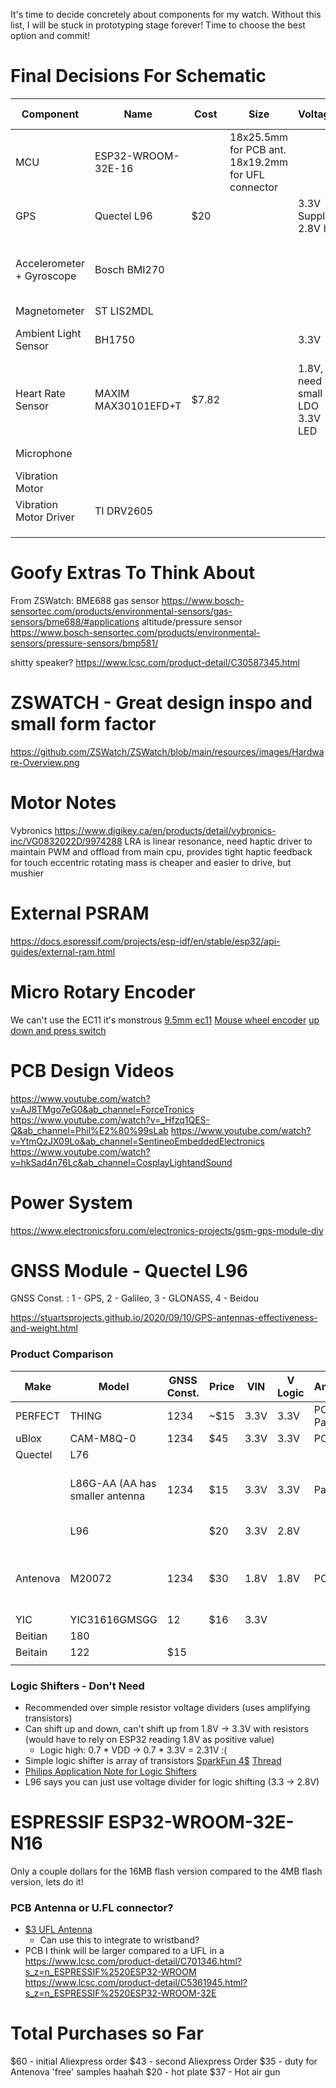 It's time to decide concretely about components for my watch. Without this list, I will be stuck in prototyping stage forever! Time to choose the best option and commit!

# Final Decisions For Schematic

| Component                 | Name                | Cost    | Size                                                  | Voltage                          | Current Draw | Feature It Enables                                      | Datasheet                                         | Design Reference |
| ------------------------- | ------------------- | ------- | ----------------------------------------------------- | -------------------------------- | ------------ | ------------------------------------------------------- | ------------------------------------------------- | ---------------- |
| MCU                       | ESP32-WROOM-32E-16  |         | 18x25.5mm for PCB ant.<br>18x19.2mm for UFL connector |                                  |              | Wifi NTP time, Wifi Fileserver<br>BT music playback<br> |                                                   |                  |
| GPS                       | Quectel L96         | $20<br> |                                                       | 3.3V Supply<br>2.8V IO           |              |                                                         |                                                   |                  |
| Accelerometer + Gyroscope | Bosch BMI270        |         |                                                       |                                  |              | * Gestures<br>* Wake up display<br>* Pedometer          |                                                   |                  |
| Magnetometer              | ST LIS2MDL          |         |                                                       |                                  | 0.2mA        | Compass                                                 | https://www.lcsc.com/datasheet/C919695.pdf        |                  |
| Ambient Light Sensor      | BH1750              |         |                                                       | 3.3V                             |              | Display brightness control                              | https://www.lcsc.com/product-detail/C78960.html   |                  |
| Heart Rate Sensor         | MAXIM MAX30101EFD+T | $7.82   |                                                       | 1.8V, need small LDO<br>3.3V LED | 1mA          |                                                         | https://www.lcsc.com/product-detail/C2859066.html |                  |
| Microphone                |                     |         |                                                       |                                  |              | Voice Note app                                          |                                                   |                  |
| Vibration Motor           |                     |         |                                                       |                                  |              | Vibrate on notification                                 | https://www.lcsc.com/product-detail/C2759984.html |                  |
| Vibration Motor Driver    | TI DRV2605          |         |                                                       |                                  |              |                                                         | https://www.ti.com/lit/ds/symlink/drv2605.pdf     |                  |
|                           |                     |         |                                                       |                                  |              |                                                         |                                                   |                  |
|                           |                     |         |                                                       |                                  |              |                                                         |                                                   |                  |
|                           |                     |         |                                                       |                                  |              |                                                         |                                                   |                  |
# Goofy Extras To Think About
From ZSWatch: BME688 gas sensor https://www.bosch-sensortec.com/products/environmental-sensors/gas-sensors/bme688/#applications
altitude/pressure sensor https://www.bosch-sensortec.com/products/environmental-sensors/pressure-sensors/bmp581/

shitty speaker? https://www.lcsc.com/product-detail/C30587345.html
# ZSWATCH - Great design inspo and small form factor
https://github.com/ZSWatch/ZSWatch/blob/main/resources/images/Hardware-Overview.png

# Motor Notes
Vybronics https://www.digikey.ca/en/products/detail/vybronics-inc/VG0832022D/9974288
LRA is linear resonance, need haptic driver to maintain PWM and offload from main cpu, provides tight haptic feedback for touch
eccentric rotating mass is cheaper and easier to drive, but mushier
# External PSRAM
https://docs.espressif.com/projects/esp-idf/en/stable/esp32/api-guides/external-ram.html
# Micro Rotary Encoder
We can't use the EC11 it's monstrous
[9.5mm ec11](https://www.aliexpress.com/item/1005008519804850.html?spm=a2g0o.productlist.main.22.5e9941ecAEnuMs&algo_pvid=0bc1c7cb-d9ec-45e0-acd0-5aba4e3c7000&algo_exp_id=0bc1c7cb-d9ec-45e0-acd0-5aba4e3c7000-21&pdp_ext_f=%7B%22order%22%3A%225%22%2C%22eval%22%3A%221%22%7D&pdp_npi=6%40dis%21CAD%212.89%212.14%21%21%212.04%211.51%21%402103245417561740992276230e0091%2112000045534565973%21sea%21CA%21895251878%21X%211%210%21n_tag%3A-29919%3Bd%3Afbd1bb7%3Bm03_new_user%3A-29895&curPageLogUid=RRHP5xd4aRrQ&utparam-url=scene%3Asearch%7Cquery_from%3A%7Cx_object_id%3A1005008519804850%7C_p_origin_prod%3A)
[Mouse wheel encoder](https://www.aliexpress.com/item/32360048492.html?spm=a2g0o.detail.pcDetailBottomMoreOtherSeller.14.66f3BM6cBM6cnY&gps-id=pcDetailBottomMoreOtherSeller&scm=1007.40050.354490.0&scm_id=1007.40050.354490.0&scm-url=1007.40050.354490.0&pvid=b4653ad8-7c58-496e-a97d-fb6d39e69a61&_t=gps-id:pcDetailBottomMoreOtherSeller,scm-url:1007.40050.354490.0,pvid:b4653ad8-7c58-496e-a97d-fb6d39e69a61,tpp_buckets:668%232846%238110%231995&isseo=y&pdp_ext_f=%7B%22order%22%3A%22142%22%2C%22eval%22%3A%221%22%2C%22sceneId%22%3A%2230050%22%7D&pdp_npi=6%40dis%21CAD%212.76%212.40%21%21%211.95%211.70%21%402101effb17561751372727582ef282%2112000017941569939%21rec%21CA%21895251878%21X%211%210%21n_tag%3A-29919%3Bd%3Afbd1bb7%3Bm03_new_user%3A-29895%3BpisId%3A5000000179765277&utparam-url=scene%3ApcDetailBottomMoreOtherSeller%7Cquery_from%3A%7Cx_object_id%3A32360048492%7C_p_origin_prod%3A)
[up down and press switch](https://www.aliexpress.com/item/4000697123862.html?spm=a2g0o.detail.pcDetailBottomMoreOtherSeller.22.66f3BM6cBM6cnY&gps-id=pcDetailBottomMoreOtherSeller&scm=1007.40050.354490.0&scm_id=1007.40050.354490.0&scm-url=1007.40050.354490.0&pvid=b4653ad8-7c58-496e-a97d-fb6d39e69a61&_t=gps-id:pcDetailBottomMoreOtherSeller,scm-url:1007.40050.354490.0,pvid:b4653ad8-7c58-496e-a97d-fb6d39e69a61,tpp_buckets:668%232846%238110%231995&isseo=y&pdp_ext_f=%7B%22order%22%3A%22344%22%2C%22eval%22%3A%221%22%2C%22sceneId%22%3A%2230050%22%7D&pdp_npi=6%40dis%21CAD%212.85%212.74%21%21%212.01%211.93%21%402101effb17561751372727582ef282%2110000006104988133%21rec%21CA%21895251878%21X%211%210%21n_tag%3A-29919%3Bd%3Afbd1bb7%3Bm03_new_user%3A-29895&utparam-url=scene%3ApcDetailBottomMoreOtherSeller%7Cquery_from%3A%7Cx_object_id%3A4000697123862%7C_p_origin_prod%3A)
# PCB Design Videos
https://www.youtube.com/watch?v=AJ8TMgo7eG0&ab_channel=ForceTronics
https://www.youtube.com/watch?v=_Hfzq1QES-Q&ab_channel=Phil%E2%80%99sLab
https://www.youtube.com/watch?v=YtmQzJX09Lo&ab_channel=SentineoEmbeddedElectronics
https://www.youtube.com/watch?v=hkSad4n76Lc&ab_channel=CosplayLightandSound

# Power System
https://www.electronicsforu.com/electronics-projects/gsm-gps-module-diy

# GNSS Module - Quectel L96
GNSS Const. : 1 - GPS, 2 - Galileo, 3 - GLONASS, 4 - Beidou

https://stuartsprojects.github.io/2020/09/10/GPS-antennas-effectiveness-and-weight.html

### Product Comparison

| Make     | Model                               | GNSS Const. | Price | VIN  | V Logic | Antenna     | Install<br>Difficulty                   | Datasheet                                                                                                                                                                                                  | Purchase                                                                                                                                                                                                                                                                                                                                                                                                                                                                                                                                                                                                   | HW  |
| -------- | ----------------------------------- | ----------- | ----- | ---- | ------- | ----------- | --------------------------------------- | ---------------------------------------------------------------------------------------------------------------------------------------------------------------------------------------------------------- | ---------------------------------------------------------------------------------------------------------------------------------------------------------------------------------------------------------------------------------------------------------------------------------------------------------------------------------------------------------------------------------------------------------------------------------------------------------------------------------------------------------------------------------------------------------------------------------------------------------- | --- |
| PERFECT  | THING                               | 1234        | ~$15  | 3.3V | 3.3V    | PCB / Patch |                                         |                                                                                                                                                                                                            |                                                                                                                                                                                                                                                                                                                                                                                                                                                                                                                                                                                                            |     |
| uBlox    | CAM-M8Q-0                           | 1234        | $45   | 3.3V | 3.3V    | PCB         | Med.                                    | [Data](https://www.mouser.ca/datasheet/2/1025/CAM_M8_FW3_DataSheet__UBX_15031574_-3180405.pdf)                                                                                                             | [1](https://www.mouser.ca/ProductDetail/u-blox/CAM-M8Q-0?qs=vEM7xhTegWgOVMjXYnonQA%3D%3D&srsltid=AfmBOoq0iBwhMboWP67U6oLbEXaQdLY1XWHsWzw1pROOfjg_Y60kizyU)                                                                                                                                                                                                                                                                                                                                                                                                                                                 |     |
| Quectel  | L76                                 |             |       |      |         |             |                                         |                                                                                                                                                                                                            |                                                                                                                                                                                                                                                                                                                                                                                                                                                                                                                                                                                                            |     |
|          | L86G-AA (AA has <br>smaller antenna | 1234        | $15   | 3.3V | 3.3V    | Patch       | Easy, but has LGA GND pins underneath   | [Data](https://mm.digikey.com/Volume0/opasdata/d220001/medias/docus/7133/Quectel_LC86G_Series_GNSS_Specification_V1.4.pdf)                                                                                 | [Digikey](https://www.digikey.ca/en/products/detail/quectel/LC86GAAMD/16719586)                                                                                                                                                                                                                                                                                                                                                                                                                                                                                                                            |     |
|          | L96                                 |             | $20   | 3.3V | 2.8V    |             | Easy, only need                         | [DS](https://auroraevernet.ru/upload/iblock/36c/36c11c043ed14557903899eb54fc4657.pdf)[Hardware](https://www.sigmaelectronica.net/wp-content/uploads/2024/07/quectel_lc86g_series_hardware_design_v1-1.pdf) | [Digikey](https://www.digikey.ca/en/products/detail/quectel/L96-M33/13278244)                                                                                                                                                                                                                                                                                                                                                                                                                                                                                                                              |     |
| Antenova | M20072                              | 1234        | $30   | 1.8V | 1.8V    | PCB         | Med. -> 1.8V logic and matching antenna | [1](https://www.mouser.ca/datasheet/2/23/M20072_PS_1_01-3104216.pdf)                                                                                                                                       | [1](https://www.mouser.ca/ProductDetail/Antenova/M20072?qs=Jm2GQyTW%2FbiflhO71k5Z0Q%3D%3D&srsltid=AfmBOoqOciWMhV1nYNLPCPcWVHDAo80QmESP6FofqVVAjlu7zphNHlLw)                                                                                                                                                                                                                                                                                                                                                                                                                                                |     |
| YIC      | YIC31616GMSGG                       | 12          | $16   | 3.3V |         |             | Easy                                    |                                                                                                                                                                                                            | [1](https://www.digikey.ca/en/products/detail/yic/YIC31616GMSGG/21804294)                                                                                                                                                                                                                                                                                                                                                                                                                                                                                                                                  |     |
| Beitian  | 180                                 |             |       |      |         |             |                                         |                                                                                                                                                                                                            |                                                                                                                                                                                                                                                                                                                                                                                                                                                                                                                                                                                                            |     |
| Beitain  | 122                                 | $15         |       |      |         |             |                                         |                                                                                                                                                                                                            | [1](https://www.aliexpress.com/item/1005006125395486.html?spm=a2g0o.productlist.main.1.38c1427erRMgj5&algo_pvid=425a7f68-f945-4c52-b086-9498d2705449&algo_exp_id=425a7f68-f945-4c52-b086-9498d2705449-0&pdp_ext_f=%7B%22order%22%3A%2281%22%2C%22eval%22%3A%221%22%7D&pdp_npi=6%40dis%21CAD%2124.82%2114.89%21%21%2117.48%2110.49%21%40210313e917557487446801984e8b69%2112000047099872347%21sea%21CA%210%21ABX%211%210%21n_tag%3A-29910%3Bd%3Aad060548%3Bm03_new_user%3A-29895&curPageLogUid=Zsz5XLAcpVHb&utparam-url=scene%3Asearch%7Cquery_from%3A%7Cx_object_id%3A1005006125395486%7C_p_origin_prod%3A) |     |
|          |                                     |             |       |      |         |             |                                         |                                                                                                                                                                                                            |                                                                                                                                                                                                                                                                                                                                                                                                                                                                                                                                                                                                            |     |
### Logic Shifters - Don't Need
* Recommended over simple resistor voltage dividers (uses amplifying transistors)
* Can shift up and down, can't shift up from 1.8V -> 3.3V with resistors (would have to rely on ESP32 reading 1.8V as positive value)
	* Logic high: 0.7 * VDD -> 0.7 * 3.3V = 2.31V :(
* Simple logic shifter is array of transistors [SparkFun 4$](https://learn.sparkfun.com/tutorials/bi-directional-logic-level-converter-hookup-guide/all) [Thread](https://forum.arduino.cc/t/uart-communication-between-3-3v-and-1-8v-logic-level/1193454/9)
* [Philips Application Note for Logic Shifters](https://cdn.sparkfun.com/tutorialimages/BD-LogicLevelConverter/an97055.pdf)
* L96 says you can just use voltage divider for logic shifting (3.3 -> 2.8V)

# ESPRESSIF ESP32-WROOM-32E-N16 
Only a couple dollars for the 16MB flash version compared to the 4MB flash version, lets do it! 
### PCB Antenna or U.FL connector?
* [$3 UFL Antenna](https://www.digikey.ca/en/products/detail/sparkfun-electronics/18086/14313956) 
	* Can use this to integrate to wristband?
* PCB I think will be larger compared to a UFL in a 
https://www.lcsc.com/product-detail/C701346.html?s_z=n_ESPRESSIF%2520ESP32-WROOM
https://www.lcsc.com/product-detail/C5361945.html?s_z=n_ESPRESSIF%2520ESP32-WROOM-32E

# Total Purchases so Far

$60 - initial Aliexpress order
$43 - second Aliexpress Order
$35 - duty for Antenova 'free' samples haahah
$20 - hot plate
$37 - Hot air gun